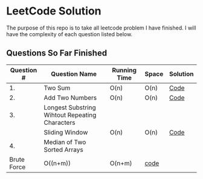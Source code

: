 # LeetCode Solution

The purpose of this repo is to take all leetcode problem I have finished. I will have the complexity of each question listed below.

## Questions So Far Finished

Question # | Question Name | Running Time | Space | Solution |
--- | --- | --- | --- | --- |
1.| Two Sum | O(n) | O(n) | [Code](../Two_Sum/Solution.java) |
2.| Add Two Numbers| O(n) | O(n)| [Code](../Add_Two_Numbers/Solution.java) | |
3.| Longest Substring Wihtout Repeating Characters|  |
||Sliding Window | O(n) | O(n) | [Code](../Longest_Substring_Without_Repeating_Characters\SlidingWindows.java) |
4.| Median of Two Sorted Arrays | | | |
|Brute Force|O((n+m))|O(n+m)|[code](../Median_of_Two_Sorted_Arrays.BruteforceSolution.java)|
